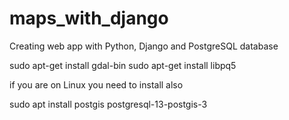 # maps_with_django
Creating web app with Python, Django and PostgreSQL database

sudo apt-get install gdal-bin
sudo apt-get install libpq5

if you are on Linux you need to install also

sudo apt install postgis postgresql-13-postgis-3